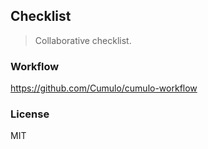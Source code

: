 
Checklist
------

> Collaborative checklist.

### Workflow

https://github.com/Cumulo/cumulo-workflow

### License

MIT
